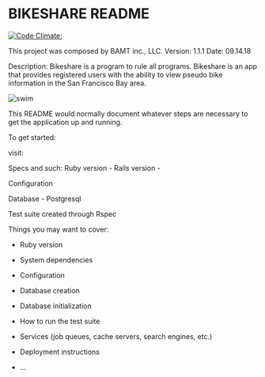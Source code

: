 # BIKESHARE README

[![Code Climate:](https://codeclimate.com/github/bghalami/bike_share.png)](https://codeclimate.com/github/bghalami/bike_share)

This project was composed by BAMT inc., LLC.
Version: 1.1.1
Date: 09.14.18

Description: Bikeshare is a program to rule all programs. Bikeshare is an app that provides registered users
with the ability to view pseudo bike information in the San Francisco Bay area.

![swim](https://media.giphy.com/media/1sSWWMNnaZLlm/giphy.gif)

This README would normally document whatever steps are necessary to get the
application up and running.

To get started:

visit: 

Specs and such:
Ruby version -
Rails version - 

Configuration

Database - Postgresql

Test suite created through Rspec


Things you may want to cover:

* Ruby version

* System dependencies

* Configuration

* Database creation

* Database initialization

* How to run the test suite

* Services (job queues, cache servers, search engines, etc.)

* Deployment instructions

* ...

